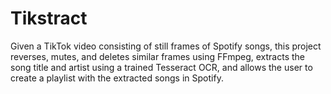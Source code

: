 # Tikstract
Given a TikTok video consisting of still frames of Spotify songs, this project reverses, mutes, and deletes similar frames using FFmpeg, 
extracts the song title and artist using a trained Tesseract OCR, 
and allows the user to create a playlist with the extracted songs in Spotify.
